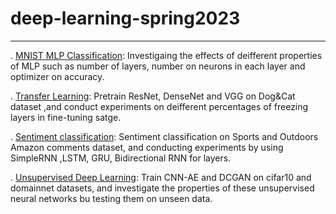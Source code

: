 # deep-learning-spring2023

----



. [MNIST MLP Classification](mnist-mlp-classification): Investigaing the effects of deifferent properties of MLP such as number of layers, number on neurons in each layer and optimizer on accuracy.

. [Transfer Learning](transfer-learning): Pretrain ResNet, DenseNet and VGG on Dog&Cat dataset ,and conduct experiments on deifferent percentages
of freezing layers in fine-tuning satge.

. [Sentiment classification](sentiment-classification): Sentiment classification on Sports and Outdoors Amazon comments dataset, and conducting experiments by using  SimpleRNN  ,LSTM, GRU, Bidirectional RNN for layers.

. [Unsupervised Deep Learning](unsupervised-deep-learning): Train CNN-AE and DCGAN on cifar10 and domainnet datasets, and investigate the properties of these unsupervised neural networks bu testing them on unseen data.

